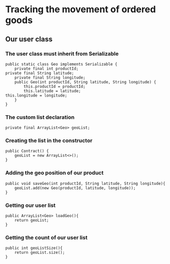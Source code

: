 # Tracking the movement of ordered goods

## Our user class
### The user class must inherit from Serializable
```shell
public static class Geo implements Serializable {                
    private final int productId;                                 private final String latitude;                               
    private final String longitude;                               
    public Geo(int productId, String latitude, String longitude) {
        this.productId = productId;                              
        this.latitude = latitude;                                this.longitude = longitude;                              
    }                                                            
}                                                               
```

### The custom list declaration
```shell
private final ArrayList<Geo> geoList;
```

### Creating the list in the constructor
```shell
public Contract() {
    geoList = new ArrayList<>();
}
```

### Adding the geo position of our product
```shell
public void saveGeo(int productId, String latitude, String longitude){
    geoList.add(new Geo(productId, latitude, longitude));
}
```

### Getting our user list
```shell
public ArrayList<Geo> loadGeo(){
    return geoList;
}
```

### Getting the count of our user list
```shell
public int geoListSize(){
    return geoList.size();
}
```